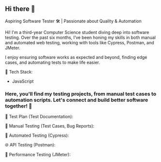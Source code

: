 ## Hi there 👋
Aspiring Software Tester 🛠️ | Passionate about Quality & Automation

Hi! I'm a third-year Computer Science student diving deep into software testing. Over the past six months, I’ve been honing my skills in both manual and automated web testing, working with tools like Cypress, Postman, and JMeter.

I enjoy ensuring software works as expected and beyond, finding edge cases, and automating tests to make life easier.

🔧 Tech Stack:
- JavaScript

### Here, you'll find my testing projects, from manual test cases to automation scripts. Let's connect and build better software together! 🚀
📌 Test Plan (Test Documentation): 

📝 Manual Testing (Test Cases, Bug Reports):

🤖 Automated Testing (Cypress):

🌐 API Testing (Postman): 

🚀 Performance Testing (JMeter):
